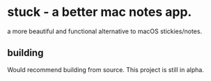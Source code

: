 # stuck - a better mac notes app.

a more beautiful and functional alternative to macOS stickies/notes.

## building

Would recommend building from source. This project is still in alpha.
